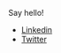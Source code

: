 Say hello!

- [Linkedin](https://www.linkedin.com/in/pranay-gosar-836297192/)
- [Twitter](https://twitter.com/pranay__gosar)

